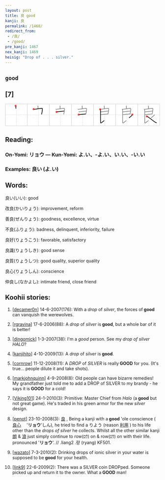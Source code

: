 ```yaml
---
layout: post
title: 良 good
kanji: 良
permalink: /1468/
redirect_from:
 - /良/
 - /good/
pre_kanji: 1467
nex_kanji: 1469
heisig: "Drop of . . . silver."
---
```


## `good`

## [7]

<div class="stroke"><img src="../images/E889AF.png" /></div>

## Reading:

### On-Yomi: リョウ &mdash; Kun-Yomi: よ.い、-よ.い、い.い、-い.い

### Examples: 良い (よ.い)

## Words:

良い(いい): good

改良(かいりょう): improvement, reform

善良(ぜんりょう): goodness, excellence, virtue

不良(ふりょう): badness, delinquent, inferiority, failure

良好(りょうこう): favorable, satisfactory

良識(りょうしき): good sense

良質(りょうしつ): good quality, superior quality

良心(りょうしん): conscience

仲良し(なかよし): intimate friend, close friend

## Koohii stories:

1) [<a href="http://kanji.koohii.com/profile/decamer0n">decamer0n</a>] 14-6-2007(176): With a <em>drop</em> of <em>silver</em>, the forces of<strong> good</strong> can vanquish the werewolves. 

2) [<a href="http://kanji.koohii.com/profile/rgravina">rgravina</a>] 17-6-2006(88): A <em>drop</em> of <em>silver</em> is<strong> good</strong>, but a whole bar of it is better! 

3) [<a href="http://kanji.koohii.com/profile/dingomick">dingomick</a>] 1-3-2007(38): I&#039;m a <em>good</em> person. See my <em>drop of silver HALO</em>? 

4) [<a href="http://kanji.koohii.com/profile/kanjihito">kanjihito</a>] 4-10-2009(13): A <em>drop</em> of <em>silver</em> is<strong> good</strong>. 

5) [<a href="http://kanji.koohii.com/profile/cornrow">cornrow</a>] 11-12-2008(11): A <em>DROP</em> of <em>SILVER</em> is really<strong> GOOD</strong> for you. (It&#039;s true... people dilute it and take shots). 

6) [<a href="http://kanji.koohii.com/profile/markjohnquinn">markjohnquinn</a>] 4-9-2008(8): Old people can have bizarre remedies! My grandfather just told me to add a DROP of SILVER to my brandy - he says it is<strong> GOOD</strong> for a cold! 

7) [<a href="http://kanji.koohii.com/profile/Viking101">Viking101</a>] 24-1-2010(3): Primitive: Master Chief from <em>Halo</em> (a<strong> good</strong> but not great game). He&#039;s traded in his green armor for the new <em>silver</em> design. 

8) [<a href="http://kanji.koohii.com/profile/penot">penot</a>] 23-10-2008(3):   <a href="http://jisho.org/kanji/details/良">良</a>  , Being a kanji with a<strong> good</strong> &#039;ole conscience (  <a href="http://jisho.org/kanji/details/良心">良心</a>  　&#039;<strong>リョウ</strong>&#039;しん), he tried to find a りよう (reason  <a href="http://jisho.org/kanji/details/利用">利用</a>  ) to his life other than the <em>drops of silver</em> he collects. Whilst all the other similar kanji   <a href="http://jisho.org/kanji/details/朗">朗</a>  &amp;  <a href="http://jisho.org/kanji/details/浪">浪</a>   just simply continue to row(ﾛｳ) on &amp; row(ﾛｳ) on with their life. pronounced &#039;<strong>リョウ</strong>&#039;. // .liang2 .량 (ryang) KF501. 

9) [<a href="http://kanji.koohii.com/profile/wazato">wazato</a>] 7-3-2010(2): Drinking drops of ionic silver in your water is supposed to be<strong> good</strong> for your health. 

10) [<a href="http://kanji.koohii.com/profile/link9">link9</a>] 22-6-2009(2): There was a SILVER coin DROPped. Someone picked up and return it to the owner. What a<strong> GOOD</strong> man! 
